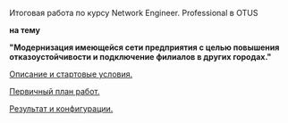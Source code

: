 Итоговая работа по курсу  Network Engineer. Professional в OTUS 

**на тему**

**"Модернизация имеющейся сети предприятия с целью повышения отказоустойчивости и подключение филиалов в других городах."**

[Описание и стартовые условия.](https://github.com/DowningSun/OTUS/blob/main/Prof/Labs/FINAL/START/Start.md)

[Первичный план работ.](https://github.com/DowningSun/OTUS/blob/main/Prof/Labs/FINAL/Progress/Main.md)

[Результат и конфигурации.](https://github.com/DowningSun/OTUS/blob/main/Prof/Labs/FINAL/Config%26Result/Result.md)


